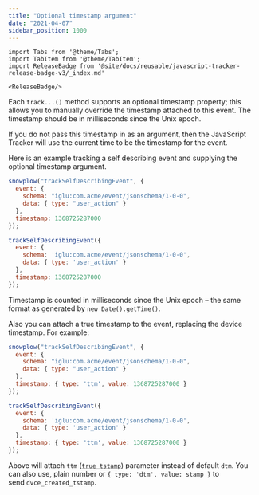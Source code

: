 ```yaml
---
title: "Optional timestamp argument"
date: "2021-04-07"
sidebar_position: 1000
---
```


```mdx-code-block
import Tabs from '@theme/Tabs';
import TabItem from '@theme/TabItem';
import ReleaseBadge from '@site/docs/reusable/javascript-tracker-release-badge-v3/_index.md'

<ReleaseBadge/>
```

Each `track...()` method supports an optional timestamp property; this allows you to manually override the timestamp attached to this event. The timestamp should be in milliseconds since the Unix epoch.

If you do not pass this timestamp in as an argument, then the JavaScript Tracker will use the current time to be the timestamp for the event.

Here is an example tracking a self describing event and supplying the optional timestamp argument.

<Tabs groupId="platform" queryString>
  <TabItem value="js" label="JavaScript (tag)" default>

```javascript
snowplow("trackSelfDescribingEvent", {
  event: {
    schema: "iglu:com.acme/event/jsonschema/1-0-0", 
    data: { type: "user_action" }
  }, 
  timestamp: 1368725287000
});
```

  </TabItem>
  <TabItem value="browser" label="Browser (npm)">

```javascript
trackSelfDescribingEvent({
  event: {
    schema: 'iglu:com.acme/event/jsonschema/1-0-0', 
    data: { type: 'user_action' }
  }, 
  timestamp: 1368725287000
});
```

  </TabItem>
</Tabs>

Timestamp is counted in milliseconds since the Unix epoch – the same format as generated by `new Date().getTime()`.

Also you can attach a true timestamp to the event, replacing the device timestamp. For example:

<Tabs groupId="platform" queryString>
  <TabItem value="js" label="JavaScript (tag)" default>

```javascript
snowplow("trackSelfDescribingEvent", {
  event: {
    schema: "iglu:com.acme/event/jsonschema/1-0-0", 
    data: { type: "user_action" }
  },
  timestamp: { type: 'ttm', value: 1368725287000 }
});
```

  </TabItem>
  <TabItem value="browser" label="Browser (npm)">

```javascript
trackSelfDescribingEvent({
  event: {
    schema: 'iglu:com.acme/event/jsonschema/1-0-0', 
    data: { type: 'user_action' }
  },
  timestamp: { type: 'ttm', value: 1368725287000 }
});
```

  </TabItem>
</Tabs>

Above will attach `ttm` ([`true_tstamp`](/docs/understanding-your-pipeline/canonical-event/index.md#date--time-fields)) parameter instead of default `dtm`. You can also use, plain number or `{ type: 'dtm', value: stamp }` to send `dvce_created_tstamp`.
